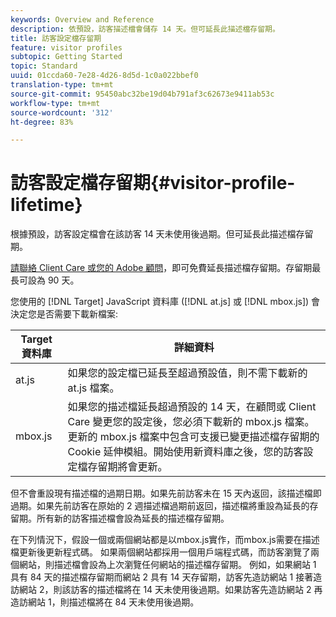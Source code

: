 ```yaml
---
keywords: Overview and Reference
description: 依預設，訪客描述檔會儲存 14 天。但可延長此描述檔存留期。
title: 訪客設定檔存留期
feature: visitor profiles
subtopic: Getting Started
topic: Standard
uuid: 01ccda60-7e28-4d26-8d5d-1c0a022bbef0
translation-type: tm+mt
source-git-commit: 95450abc32be19d04b791af3c62673e9411ab53c
workflow-type: tm+mt
source-wordcount: '312'
ht-degree: 83%

---
```



# 訪客設定檔存留期{#visitor-profile-lifetime}

根據預設，訪客設定檔會在該訪客 14 天未使用後過期。但可延長此描述檔存留期。

[請聯絡 Client Care 或您的 Adobe 顧問](/help/cmp-resources-and-contact-information.md#reference_ACA3391A00EF467B87930A450050077C)，即可免費延長描述檔存留期。存留期最長可設為 90 天。

您使用的 [!DNL Target] JavaScript 資料庫 ([!DNL at.js] 或 [!DNL mbox.js]) 會決定您是否需要下載新檔案:

| Target 資料庫 | 詳細資料 |
|--- |--- |
| at.js | 如果您的設定檔已延長至超過預設值，則不需下載新的 at.js 檔案。 |
| mbox.js | 如果您的描述檔延長超過預設的 14 天，在顧問或 Client Care 變更您的設定後，您必須下載新的 mbox.js 檔案。更新的 mbox.js 檔案中包含可支援已變更描述檔存留期的 Cookie 延伸模組。開始使用新資料庫之後，您的訪客設定檔存留期將會更新。 |

但不會重設現有描述檔的過期日期。如果先前訪客未在 15 天內返回，該描述檔即過期。如果先前訪客在原始的 2 週描述檔過期前返回，描述檔將重設為延長的存留期。所有新的訪客描述檔會設為延長的描述檔存留期。

在下列情況下，假設一個或兩個網站都是以mbox.js實作，而mbox.js需要在描述檔更新後更新程式碼。 如果兩個網站都採用一個用戶端程式碼，而訪客瀏覽了兩個網站，則描述檔會設為上次瀏覽任何網站的描述檔存留期。 例如，如果網站 1 具有 84 天的描述檔存留期而網站 2 具有 14 天存留期，訪客先造訪網站 1 接著造訪網站 2，則該訪客的描述檔將在 14 天未使用後過期。如果訪客先造訪網站 2 再造訪網站 1，則描述檔將在 84 天未使用後過期。
